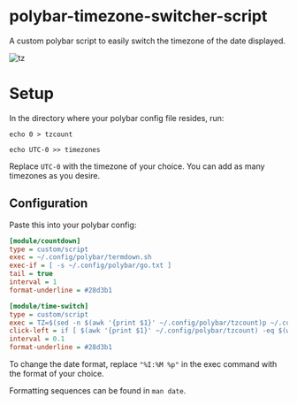 # polybar-timezone-switcher-script
A custom polybar script to easily switch the timezone of the date displayed.

![tz](https://user-images.githubusercontent.com/46510831/194831836-a6026449-3702-480d-b079-bfb092daed5f.gif)


# Setup
In the directory where your polybar config file resides, run:

`echo 0 > tzcount`

`echo UTC-0 >> timezones`

Replace `UTC-0` with the timezone of your choice. You can add as many timezones as you desire.

## Configuration

Paste this into your polybar config:

```ini
[module/countdown]
type = custom/script
exec = ~/.config/polybar/termdown.sh
exec-if = [ -s ~/.config/polybar/go.txt ]
tail = true
interval = 1
format-underline = #28d3b1

[module/time-switch]
type = custom/script
exec = TZ=$(sed -n $(awk '{print $1}' ~/.config/polybar/tzcount)p ~/.config/polybar/timezones) date +"%I:%M %p" | echo "$(sed -n $(awk '{print $1}' ~/.config/polybar/tzcount)p ~/.config/polybar/timezones): $(cat -)"
click-left = if [ $(awk '{print $1}' ~/.config/polybar/tzcount) -eq $(wc -l ~/.config/polybar/timezones | awk '{print $1}') ]; then awk '{print $1 - $1 + 1}' ~/.config/polybar/tzcount > ~/.config/polybar/tmp && mv ~/.config/polybar/tmp ~/.config/polybar/tzcount; else awk '{print $1 + 1}' ~/.config/polybar/tzcount > ~/.config/polybar/tmp && mv ~/.config/polybar/tmp ~/.config/polybar/tzcount; fi
interval = 0.1
format-underline = #28d3b1
```
To change the date format, replace `"%I:%M %p"` in the exec command with the format of your choice.

Formatting sequences can be found in `man date`.

